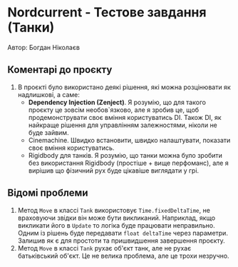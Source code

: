 # Nordcurrent - Тестове завдання (Танки)

Автор: Богдан Ніколаєв

## Коментарі до проєкту

1. В проєкті було використано деякі рішення, які можна розцінювати як надлишкові, а саме:
   - **Dependency Injection (Zenject)**. Я розумію, що для такого проєкту це зовсім необов`язково, але я зробив це, щоб продемонструвати своє вміння користуватись DI. Також DI, як найкраще рішення для управлінням залежностями, ніколи не буде зайвим.
   - Сinemachine. Швидко встановити, швидко налаштувати, показати своє вміння користуватись.
   - Rigidbody для танків. Я розумію, що танки можна було зробити без використання Rigidbody (простіше + вище перфоманс), але я вирішив що фізичний рух буде цікавіше виглядати у грі.

## Відомі проблеми

1. Метод `Move` в классі `Tank` використовує `Time.fixedDeltaTime`, не враховуючи звідки він може бути викликаний. Наприклад, якщо викликати його в `Update` то логіка буде працювати неправильно. Одним із рішень буде передавати `float deltaTime` через параметри. Залишив як є для простоти та пришвидшення завершення проєкту.
2. Метод `Move` в классі `Tank` рухає об'єкт танк, але не рухає батьківський об'єкт. Це не велика проблема, але це трохи незручно.
